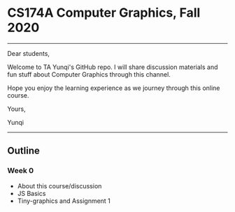 # CS174A Computer Graphics, Fall 2020

------

Dear students,

Welcome to TA Yunqi's GitHub repo. I will share discussion materials and fun stuff about Computer Graphics through this channel. 

Hope you enjoy the learning experience as we journey through this online course.

Yours, 

Yunqi

------

## Outline

### Week 0

- About this course/discussion
- JS Basics
- Tiny-graphics and Assignment 1